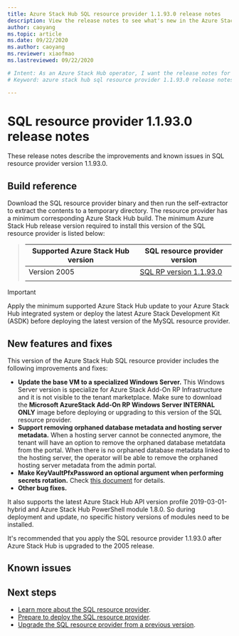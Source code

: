 ```yaml
---
title: Azure Stack Hub SQL resource provider 1.1.93.0 release notes 
description: View the release notes to see what's new in the Azure Stack Hub SQL resource provider 1.1.93.0 update.
author: caoyang
ms.topic: article
ms.date: 09/22/2020
ms.author: caoyang
ms.reviewer: xiaofmao
ms.lastreviewed: 09/22/2020

# Intent: As an Azure Stack Hub operator, I want the release notes for the SQL resource provider 1.1.93.0 update.
# Keyword: azure stack hub sql resource provider 1.1.93.0 release notes

---
```


# SQL resource provider 1.1.93.0 release notes

These release notes describe the improvements and known issues in SQL resource provider version 1.1.93.0.

## Build reference
Download the SQL resource provider binary and then run the self-extractor to extract the contents to a temporary directory. The resource provider has a minimum corresponding Azure Stack Hub build. The minimum Azure Stack Hub release version required to install this version of the SQL resource provider is listed below:

> |Supported Azure Stack Hub version|SQL resource provider version|
> |-----|-----|
> |Version 2005|[SQL RP version 1.1.93.0](https://aka.ms/azshsqlrp11930)|  
> |     |     |

> [!IMPORTANT]
> Apply the minimum supported Azure Stack Hub update to your Azure Stack Hub integrated system or deploy the latest Azure Stack Development Kit (ASDK) before deploying the latest version of the MySQL resource provider.

## New features and fixes

This version of the Azure Stack Hub SQL resource provider includes the following improvements and fixes:

- **Update the base VM to a specialized Windows Server.** This Windows Server version is specialize for Azure Stack Add-On RP Infrastructure and it is not visible to the tenant marketplace. Make sure to download the **Microsoft AzureStack Add-On RP Windows Server INTERNAL ONLY** image before deploying or upgrading to this version of the SQL resource provider.
- **Support removing orphaned database metadata and hosting server metadata.** When a hosting server cannot be connected anymore, the tenant will have an option to remove the orphaned database metatdata from the portal. When there is no orphaned database metadata linked to the hosting server, the operator will be able to remove the orphaned hosting server metadata from the admin portal.
- **Make KeyVaultPfxPassword an optional argument when performing secrets rotation.** Check [this document](azure-stack-sql-resource-provider-maintain.md#secrets-rotation) for details.
- **Other bug fixes.**

It also supports the latest Azure Stack Hub API version profile 2019-03-01-hybrid and Azure Stack Hub PowerShell module 1.8.0. So during deployment and update, no specific history versions of modules need to be installed.

It's recommended that you apply the SQL resource provider 1.1.93.0 after Azure Stack Hub is upgraded to the 2005 release.

## Known issues


## Next steps

- [Learn more about the SQL resource provider](azure-stack-sql-resource-provider.md).
- [Prepare to deploy the SQL resource provider](azure-stack-sql-resource-provider-deploy.md#prerequisites).
- [Upgrade the SQL resource provider from a previous version](azure-stack-sql-resource-provider-update.md).

